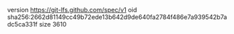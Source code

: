 version https://git-lfs.github.com/spec/v1
oid sha256:2662d81149cc49b72ede13b642d9de640fa2784f486e7a939542b7adc5ca331f
size 3610
